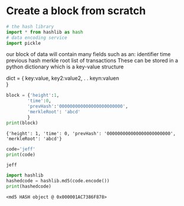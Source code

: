 
# Create a block from scratch


```python
# the hash library
import * from hashlib as hash
# data encoding service
import pickle
```

our block of data will contain many fields such as an:
    identifier
    time
    previous hash
    merkle root
    list of transactions
These can be stored in a python dictionary which is a key-value structure

dict = { key:value,
         key2:value2,
        .
        .
        keyn:valuen    
}


```python
block = {'height':1,
        'time':0,
        'prevHash':'000000000000000000000000',
        'merkleRoot': 'abcd'
        }
print(block)
```

    {'height': 1, 'time': 0, 'prevHash': '000000000000000000000000', 'merkleRoot': 'abcd'}
    


```python
code='jeff'
print(code)
```

    jeff
    


```python
import hashlib
hashedcode = hashlib.md5(code.encode())
print(hashedcode)
```

    <md5 HASH object @ 0x000001AC7386F878>
    
